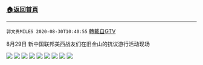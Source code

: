 ﻿###  [:house:返回首頁](https://github.com/ourhimalayas/txt)
---

`郭文贵MILES 2020-08-30T10:40:55` [轉載自GTV](https://gtv.org/web/#/UserInfo/5e596957357cc612d35a8044)

8月29日 新中国联邦美西战友们在旧金山的抗议游行活动现场 

![](https://filegroup.gtv.org/cdn-cgi/image/width=600/https://filegroup.gtv.org/group3/default/20200830/10/40/0/2df17849d9ed564280029216f24f9657.jpeg)
![](https://filegroup.gtv.org/cdn-cgi/image/width=600/https://filegroup.gtv.org/group3/default/20200830/10/40/0/5df7e51c8f2d79bf9f2e029098bfe65f.jpeg)
![](https://filegroup.gtv.org/cdn-cgi/image/width=600/https://filegroup.gtv.org/group3/default/20200830/10/40/0/59d2c9da22b02a488fd6871a5ade24ed.jpeg)
![](https://filegroup.gtv.org/cdn-cgi/image/width=600/https://filegroup.gtv.org/group3/default/20200830/10/40/0/a98f740514cd4d299e0de806a89851a0.jpeg)
![](https://filegroup.gtv.org/cdn-cgi/image/width=600/https://filegroup.gtv.org/group3/default/20200830/10/40/0/a1fdebc496337661b8eb9ef9edf6f2de.jpeg)
![](https://filegroup.gtv.org/cdn-cgi/image/width=600/https://filegroup.gtv.org/group3/default/20200830/10/40/0/7123d4aada254a1d293b1c8aca5211f5.jpeg)
![](https://filegroup.gtv.org/cdn-cgi/image/width=600/https://filegroup.gtv.org/group3/default/20200830/10/40/0/9c8e46ff2935fac5921ba45a7976d09c.jpeg)
![](https://filegroup.gtv.org/cdn-cgi/image/width=600/https://filegroup.gtv.org/group3/default/20200830/10/40/0/c1b5a772505aae2c77ddaf9e2a228906.jpeg)
![](https://filegroup.gtv.org/cdn-cgi/image/width=600/https://filegroup.gtv.org/group3/default/20200830/10/40/0/61200dead5eec216d2df11eadf6efd15.jpeg)

